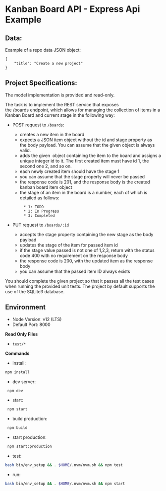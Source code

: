 # Kanban Board API - Express Api Example

## Data:
Example of a repo data JSON object:
```
{
    "title": "Create a new project"
}
```

## Project Specifications:
The model implementation is provided and read-only.

The task is to implement the REST service that exposes the /boards endpoint, which allows for managing the collection of items in a Kanban Board and current stage in the following way:

- POST request to `/boards`:
    - creates a new item in the board
    - expects a JSON item object without the id and stage property as the body payload. You can assume that the given object is always valid.
    - adds the given  object containing the item to the board and assigns a unique integer id to it. The first created item must have id 1, the second one 2, and so on.
    - each newly created item should have the stage 1
    - you can assume that the stage property will never be passed
    - the response code is 201, and the response body is the created kanban board item object
    - the stage of an item in the board is a number, each of which is detailed as follows:
    ```text
         * 1: TODO
         * 2: In Progress
         * 3: Completed
    ```

- PUT request to `/boards/:id`
    - accepts the stage property containing the new stage as the body payload 
    - updates the stage of the item for passed item id
    - if the stage value passed is not one of 1,2,3, return with the status code 400 with no requirement on the response body
    - the response code is 200, with the updated item as the response body
    - you can assume that the passed item ID always exists
  

You should complete the given project so that it passes all the test cases when running the provided unit tests. The project by default supports the use of the SQLite3 database.

## Environment 
- Node Version: v12 (LTS)
- Default Port: 8000

**Read Only Files**
- `test/*`

**Commands**

- install: 
```bash
npm install
```
- dev server:
```bash
 npm dev
```

- start:
```bash
 npm start
```

- build production:
```bash
 npm build
```

- start production:
```bash
 npm start:production
```

- test: 
```bash
bash bin/env_setup && . $HOME/.nvm/nvm.sh && npm test
```

- run:
```bash
bash bin/env_setup && . $HOME/.nvm/nvm.sh && npm start
```
